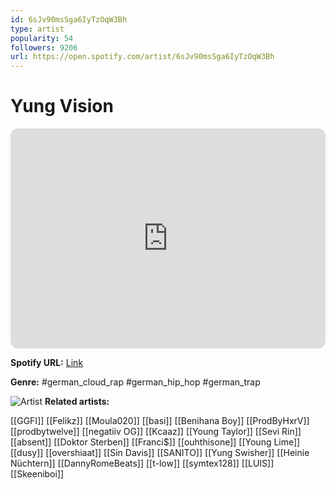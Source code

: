 ```yaml
---
id: 6sJv90msSga6IyTzOqW3Bh
type: artist
popularity: 54
followers: 9206
url: https://open.spotify.com/artist/6sJv90msSga6IyTzOqW3Bh
---
```

# Yung Vision

<iframe style="border-radius:12px" src="https://open.spotify.com/embed/artist/6sJv90msSga6IyTzOqW3Bh" width="100%" height="352" frameBorder="0" allowfullscreen="" allow="autoplay; clipboard-write; encrypted-media; fullscreen; picture-in-picture" loading="lazy"></iframe>

**Spotify URL:** [Link](https://open.spotify.com/artist/6sJv90msSga6IyTzOqW3Bh)

**Genre:**  #german_cloud_rap #german_hip_hop #german_trap

![Artist](https://i.scdn.co/image/ab6761610000e5eb7f83c9a2956f1cada39e2b0e)
**Related artists:**

[[GGFI]]
[[Felikz]]
[[Moula020]]
[[basi]]
[[Benihana Boy]]
[[ProdByHxrV]]
[[prodbytwelve]]
[[negatiiv OG]]
[[Kcaaz]]
[[Young Taylor]]
[[Sevi Rin]]
[[absent]]
[[Doktor Sterben]]
[[Franci$]]
[[ouhthisone]]
[[Young Lime]]
[[dusy]]
[[overshiaat]]
[[Sin Davis]]
[[SANITO]]
[[Yung Swisher]]
[[Heinie Nüchtern]]
[[DannyRomeBeats]]
[[t-low]]
[[symtex128]]
[[LUIS]]
[[Skeeniboi]]
